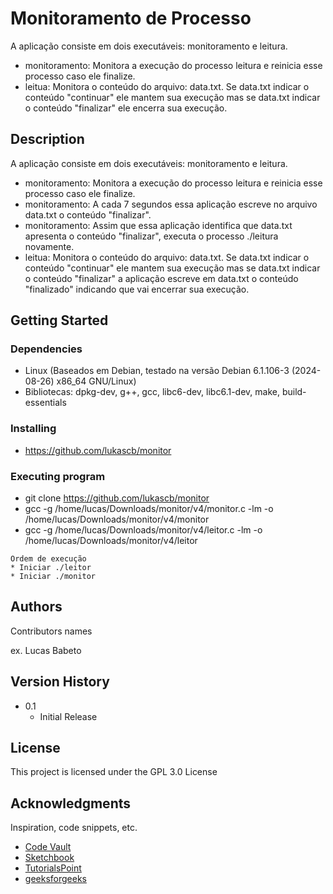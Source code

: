 # Monitoramento de Processo

A aplicação consiste em dois executáveis: monitoramento e leitura.
- monitoramento: Monitora a execução do processo leitura e reinicia esse processo caso ele finalize.
- leitua: Monitora o conteúdo do arquivo: data.txt. Se data.txt indicar o conteúdo "continuar" ele mantem sua execução mas se data.txt indicar o conteúdo "finalizar" ele encerra sua execução.

## Description

A aplicação consiste em dois executáveis: monitoramento e leitura.
- monitoramento: Monitora a execução do processo leitura e reinicia esse processo caso ele finalize.
- monitoramento: A cada 7 segundos essa aplicação escreve no arquivo data.txt o conteúdo "finalizar".
- monitoramento: Assim que essa aplicação identifica que data.txt apresenta o conteúdo "finalizar", executa o processo ./leitura novamente.
- leitua: Monitora o conteúdo do arquivo: data.txt. Se data.txt indicar o conteúdo "continuar" ele mantem sua execução mas se data.txt indicar o conteúdo "finalizar" a aplicação escreve em data.txt o conteúdo "finalizado" indicando que vai encerrar sua execução.

## Getting Started

### Dependencies

* Linux (Baseados em Debian, testado na versão Debian 6.1.106-3 (2024-08-26) x86_64 GNU/Linux)
* Bibliotecas: dpkg-dev, g++, gcc, libc6-dev, libc6.1-dev, make, build-essentials


### Installing

* https://github.com/lukascb/monitor

### Executing program

* git clone https://github.com/lukascb/monitor
* gcc -g /home/lucas/Downloads/monitor/v4/monitor.c -lm -o /home/lucas/Downloads/monitor/v4/monitor
* gcc -g /home/lucas/Downloads/monitor/v4/leitor.c -lm -o /home/lucas/Downloads/monitor/v4/leitor
```
Ordem de execução
* Iniciar ./leitor
* Iniciar ./monitor
```

## Authors

Contributors names

ex. Lucas Babeto  

## Version History

* 0.1
    * Initial Release

## License

This project is licensed under the GPL 3.0 License 

## Acknowledgments

Inspiration, code snippets, etc.
* [Code Vault](https://code-vault.net/)
* [Sketchbook](https://github.com/ericomeehan/sketchbook/blob/c_pipes/)
* [TutorialsPoint](https://www.tutorialspoint.com/named-pipe-or-fifo-with-example-c-program)
* [geeksforgeeks](https://www.geeksforgeeks.org/named-pipe-fifo-example-c-program/)
